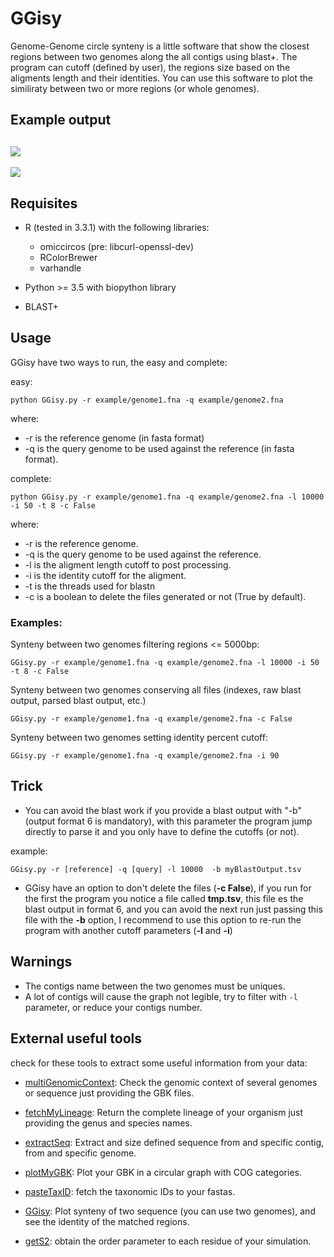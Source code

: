 # GGisy
Genome-Genome circle synteny is a little software that show the closest regions between two genomes along the all contigs using blast+. The program can cutoff (defined by user), the regions size based on the aligments length and their identities. You can use this software to plot the similiraty between two or more regions (or whole genomes).

## Example output

![](example/synteny1.png)
------
![](example/synteny2.png)

## Requisites

* R (tested in 3.3.1) with the following libraries:
	* omiccircos (pre: libcurl-openssl-dev)
	* RColorBrewer
	* varhandle

* Python >= 3.5 with biopython library
* BLAST+

## Usage

GGisy have two ways to run, the easy and complete:

easy:

	python GGisy.py -r example/genome1.fna -q example/genome2.fna
	
where:

* -r is the reference genome (in fasta format)
* -q is the query genome to be used against the reference (in fasta format).

complete:

	python GGisy.py -r example/genome1.fna -q example/genome2.fna -l 10000 -i 50 -t 8 -c False
	
where:

* -r is the reference genome.
* -q is the query genome to be used against the reference.
* -l is the aligment length cutoff to post processing.
* -i is the identity cutoff for the aligment.
* -t is the threads used for blastn
* -c is a boolean to delete the files generated or not (True by default).

### Examples:

Synteny between two genomes filtering regions <= 5000bp:

	GGisy.py -r example/genome1.fna -q example/genome2.fna -l 10000 -i 50 -t 8 -c False
	
Synteny between two genomes conserving all files (indexes, raw blast output, parsed blast output, etc.)

	GGisy.py -r example/genome1.fna -q example/genome2.fna -c False

Synteny between two genomes setting identity percent cutoff:

	GGisy.py -r example/genome1.fna -q example/genome2.fna -i 90


## Trick

* You can avoid the blast work if you provide a blast output with "-b" (output format 6 is mandatory), with this parameter the program jump directly to parse it and you only have to define the cutoffs (or not).

example:
	
	GGisy.py -r [reference] -q [query] -l 10000  -b myBlastOutput.tsv

* GGisy have an option to don't delete the files (**-c False**), if you run for the first the program you notice a file called **tmp.tsv**, this file es the blast output in format 6, and you can avoid the next run just passing this file with the **-b** option, I recommend to use this option to re-run the program with another cutoff parameters (**-l** and **-i**)
	
## Warnings

* The contigs name between the two genomes must be uniques.
* A lot of contigs will cause the graph not legible, try to filter with ``-l`` parameter, or reduce your contigs number.

## External useful tools
check for these tools to extract some useful information from your data:

* [multiGenomicContext](https://github.com/Sanrrone/multiGenomicContext): Check the genomic context of several genomes or sequence just providing the GBK files.

* [fetchMyLineage](https://github.com/Sanrrone/fetchMyLineage): Return the complete lineage of your organism just providing the genus and species names.

* [extractSeq](https://github.com/Sanrrone/extractSeq): Extract and size defined sequence from and specific contig, from and specific genome.

* [plotMyGBK](https://github.com/Sanrrone/plotMyGBK): Plot your GBK in a circular graph with COG categories.

* [pasteTaxID](https://github.com/Sanrrone/pasteTaxID): fetch the taxonomic IDs to your fastas.

* [GGisy](https://github.com/Sanrrone/GGisy): Plot synteny of two sequence (you can use two genomes), and see the identity of the matched regions.

* [getS2](https://github.com/Sanrrone/getS2): obtain the order parameter to each residue of your simulation.
